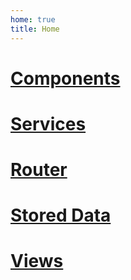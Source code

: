 ```yaml
---
home: true
title: Home
---
```


## 

# [ Components ](./components.md)

# [ Services ](./services.md)

# [ Router ](./router.md)

# [ Stored Data ](./store.md)

# [ Views ](./views.md)
